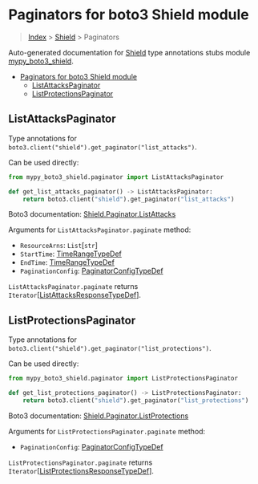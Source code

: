 # Paginators for boto3 Shield module

> [Index](..) > [Shield](.) > Paginators

Auto-generated documentation for
[Shield](https://boto3.amazonaws.com/v1/documentation/api/1.17.77/reference/services/shield.html#Shield)
type annotations stubs module
[mypy_boto3_shield](https://pypi.org/project/mypy-boto3-shield/).

- [Paginators for boto3 Shield module](#paginators-for-boto3-shield-module)
  - [ListAttacksPaginator](#listattackspaginator)
  - [ListProtectionsPaginator](#listprotectionspaginator)

## ListAttacksPaginator

Type annotations for `boto3.client("shield").get_paginator("list_attacks")`.

Can be used directly:

```python
from mypy_boto3_shield.paginator import ListAttacksPaginator

def get_list_attacks_paginator() -> ListAttacksPaginator:
    return boto3.client("shield").get_paginator("list_attacks")
```

Boto3 documentation:
[Shield.Paginator.ListAttacks](https://boto3.amazonaws.com/v1/documentation/api/1.17.77/reference/services/shield.html#Shield.Paginator.ListAttacks)

Arguments for `ListAttacksPaginator.paginate` method:

- `ResourceArns`: `List`\[`str`\]
- `StartTime`: [TimeRangeTypeDef](./type_defs.md#timerangetypedef)
- `EndTime`: [TimeRangeTypeDef](./type_defs.md#timerangetypedef)
- `PaginationConfig`:
  [PaginatorConfigTypeDef](./type_defs.md#paginatorconfigtypedef)

`ListAttacksPaginator.paginate` returns
`Iterator`\[[ListAttacksResponseTypeDef](./type_defs.md#listattacksresponsetypedef)\].

## ListProtectionsPaginator

Type annotations for
`boto3.client("shield").get_paginator("list_protections")`.

Can be used directly:

```python
from mypy_boto3_shield.paginator import ListProtectionsPaginator

def get_list_protections_paginator() -> ListProtectionsPaginator:
    return boto3.client("shield").get_paginator("list_protections")
```

Boto3 documentation:
[Shield.Paginator.ListProtections](https://boto3.amazonaws.com/v1/documentation/api/1.17.77/reference/services/shield.html#Shield.Paginator.ListProtections)

Arguments for `ListProtectionsPaginator.paginate` method:

- `PaginationConfig`:
  [PaginatorConfigTypeDef](./type_defs.md#paginatorconfigtypedef)

`ListProtectionsPaginator.paginate` returns
`Iterator`\[[ListProtectionsResponseTypeDef](./type_defs.md#listprotectionsresponsetypedef)\].
